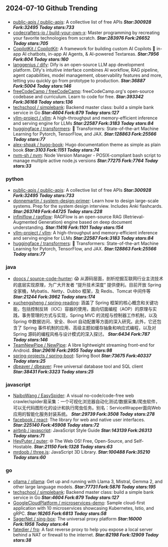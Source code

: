 ## 2024-07-10 Github Trending

### 
* [public-apis / public-apis](https://github.com/public-apis/public-apis): A collective list of free APIs ***Star:300928 Fork:32495 Today stars:733***
* [codecrafters-io / build-your-own-x](https://github.com/codecrafters-io/build-your-own-x): Master programming by recreating your favorite technologies from scratch. ***Star:283976 Fork:26652 Today stars:705***
* [CopilotKit / CopilotKit](https://github.com/CopilotKit/CopilotKit): A framework for building custom AI Copilots 🤖 in-app AI chatbots, in-app AI Agents, & AI-powered Textareas. ***Star:7956 Fork:804 Today stars:160***
* [langgenius / dify](https://github.com/langgenius/dify): Dify is an open-source LLM app development platform. Dify's intuitive interface combines AI workflow, RAG pipeline, agent capabilities, model management, observability features and more, letting you quickly go from prototype to production. ***Star:36887 Fork:5004 Today stars:146***
* [freeCodeCamp / freeCodeCamp](https://github.com/freeCodeCamp/freeCodeCamp): freeCodeCamp.org's open-source codebase and curriculum. Learn to code for free. ***Star:393342 Fork:36168 Today stars:136***
* [techschool / simplebank](https://github.com/techschool/simplebank): Backend master class: build a simple bank service in Go ***Star:4604 Fork:879 Today stars:127***
* [vllm-project / vllm](https://github.com/vllm-project/vllm): A high-throughput and memory-efficient inference and serving engine for LLMs ***Star:22587 Fork:3183 Today stars:84***
* [huggingface / transformers](https://github.com/huggingface/transformers): 🤗 Transformers: State-of-the-art Machine Learning for Pytorch, TensorFlow, and JAX. ***Star:128863 Fork:25566 Today stars:77***
* [alex-shpak / hugo-book](https://github.com/alex-shpak/hugo-book): Hugo documentation theme as simple as plain book ***Star:3103 Fork:1151 Today stars:74***
* [nvm-sh / nvm](https://github.com/nvm-sh/nvm): Node Version Manager - POSIX-compliant bash script to manage multiple active node.js versions ***Star:77275 Fork:7764 Today stars:33***

### python
* [public-apis / public-apis](https://github.com/public-apis/public-apis): A collective list of free APIs ***Star:300928 Fork:32495 Today stars:733***
* [donnemartin / system-design-primer](https://github.com/donnemartin/system-design-primer): Learn how to design large-scale systems. Prep for the system design interview. Includes Anki flashcards. ***Star:263749 Fork:44725 Today stars:228***
* [infiniflow / ragflow](https://github.com/infiniflow/ragflow): RAGFlow is an open-source RAG (Retrieval-Augmented Generation) engine based on deep document understanding. ***Star:11416 Fork:1101 Today stars:154***
* [vllm-project / vllm](https://github.com/vllm-project/vllm): A high-throughput and memory-efficient inference and serving engine for LLMs ***Star:22587 Fork:3183 Today stars:84***
* [huggingface / transformers](https://github.com/huggingface/transformers): 🤗 Transformers: State-of-the-art Machine Learning for Pytorch, TensorFlow, and JAX. ***Star:128863 Fork:25566 Today stars:77***

### java
* [doocs / source-code-hunter](https://github.com/doocs/source-code-hunter): 😱 从源码层面，剖析挖掘互联网行业主流技术的底层实现原理，为广大开发者 “提升技术深度” 提供便利。目前开放 Spring 全家桶，Mybatis、Netty、Dubbo 框架，及 Redis、Tomcat 中间件等 ***Star:21244 Fork:3962 Today stars:174***
* [xuchengsheng / spring-reading](https://github.com/xuchengsheng/spring-reading): 涵盖了 Spring 框架的核心概念和关键功能，包括控制反转（IOC）容器的使用，面向切面编程（AOP）的原理与实践，事务管理的方式与实现，Spring MVC 的流程与控制器工作机制，以及 Spring 中数据访问、安全、Boot 自动配置等方面的深入研究。此外，它还包含了 Spring 事件机制的应用、高级主题如缓存抽象和响应式编程，以及对 Spring 源码的编程风格与设计模式的深入探讨。 ***Star:6434 Fork:787 Today stars:146***
* [TeamNewPipe / NewPipe](https://github.com/TeamNewPipe/NewPipe): A libre lightweight streaming front-end for Android. ***Star:29616 Fork:2955 Today stars:98***
* [spring-projects / spring-boot](https://github.com/spring-projects/spring-boot): Spring Boot ***Star:73675 Fork:40337 Today stars:25***
* [dbeaver / dbeaver](https://github.com/dbeaver/dbeaver): Free universal database tool and SQL client ***Star:38431 Fork:3323 Today stars:25***

### javascript
* [NaiboWang / EasySpider](https://github.com/NaiboWang/EasySpider): A visual no-code/code-free web crawler/spider易采集：一个可视化浏览器自动化测试/数据采集/爬虫软件，可以无代码图形化的设计和执行爬虫任务。别名：ServiceWrapper面向Web应用的智能化服务封装系统。 ***Star:29739 Fork:3508 Today stars:278***
* [facebook / react](https://github.com/facebook/react): The library for web and native user interfaces. ***Star:225140 Fork:45908 Today stars:72***
* [airbnb / javascript](https://github.com/airbnb/javascript): JavaScript Style Guide ***Star:143139 Fork:26313 Today stars:71***
* [HeyPuter / puter](https://github.com/HeyPuter/puter): 🌐 The Web OS! Free, Open-Source, and Self-Hostable. ***Star:21150 Fork:1328 Today stars:63***
* [mrdoob / three.js](https://github.com/mrdoob/three.js): JavaScript 3D Library. ***Star:100488 Fork:35210 Today stars:60***

### go
* [ollama / ollama](https://github.com/ollama/ollama): Get up and running with Llama 3, Mistral, Gemma 2, and other large language models. ***Star:77731 Fork:5876 Today stars:195***
* [techschool / simplebank](https://github.com/techschool/simplebank): Backend master class: build a simple bank service in Go ***Star:4604 Fork:879 Today stars:127***
* [GoogleCloudPlatform / microservices-demo](https://github.com/GoogleCloudPlatform/microservices-demo): Sample cloud-first application with 10 microservices showcasing Kubernetes, Istio, and gRPC. ***Star:16265 Fork:6813 Today stars:58***
* [SagerNet / sing-box](https://github.com/SagerNet/sing-box): The universal proxy platform ***Star:16000 Fork:1958 Today stars:44***
* [fatedier / frp](https://github.com/fatedier/frp): A fast reverse proxy to help you expose a local server behind a NAT or firewall to the internet. ***Star:82198 Fork:12909 Today stars:38***
